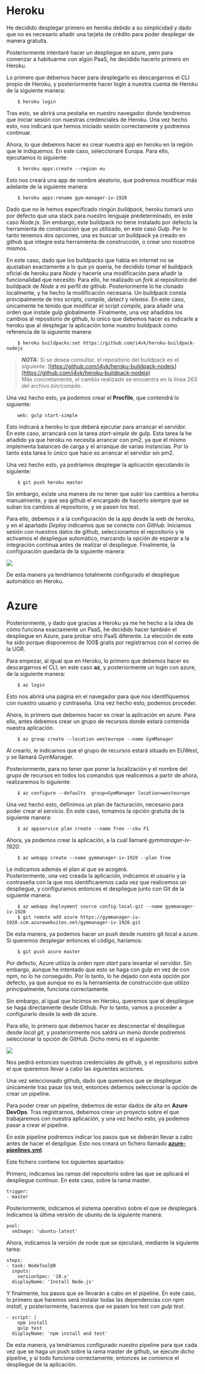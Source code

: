 # Heroku

He decidido desplegar primero en heroku debido a su simplicidad y dado que no es necesario añadir una tarjeta de crédito para poder desplegar de manera gratuita.

Posteriormente intentaré hacer un despliegue en azure, pero para comenzar a habituarme con algún PaaS, he decidido hacerlo primero en Heroku.

Lo primero que debemos hacer para desplegarlo es descargarnos el CLI propio de Heroku, y posteriormente hacer login a nuestra cuenta de Heroku de la siguiente manera:

        $ heroku login

Tras esto, se abrirá una pestaña en nuestro navegador donde tendremos que iniciar sesión con nuestras credenciales de Heroku. Una vez hecho esto, nos indicará que hemos iniciado sesión correctamente y podremos continuar.

Ahora, lo que debemos hacer es crear nuestra app en heroku en la región que le indiquemos. En este caso, seleccionaré Europa. Para ello, ejecutamos lo siguiente:

        $ heroku apps:create --region eu

Esto nos creará una app de nombre aleatorio, que podremos modificar más adelante de la siguiente manera:

        $ heroku apps:rename gym-manager-iv-1920

Dado que no le hemos especificado ningún *buildpack*, heroku tomará uno por defecto que una stack para nuestro lenguaje predeterminado, en este caso *Node.js*. Sin embargo, este buildpack no tiene instalado por defecto la herramienta de construcción que yo utilizado, en este caso *Gulp*. Por lo tanto tenemos dos opciones, una es buscar un buildpack ya creado en github que integre esta herramienta de construcción, o crear uno nosotros mismos.

En este caso, dado que los buildpacks que había en internet no se ajustaban exactamente a lo que yo quería, he decidido tomar el buildpack oficial de heroku para *Node* y hacerle una modificación para añadir la funcionalidad que necesito. Para ello, he realizado un *fork* al repositorio del buildpack de *Node* a mi perfil de github. Posteriormente lo he clonado localmente, y he hecho la modificación necesaria. Un buildpack consta principalmente de tres scripts, *compile*, *detect* y *release*. En este caso, únicamente he tenido que modificar el script *compile*, para añadir una orden que instale gulp globalmente. Finalmente, una vez añadidos los cambios al repositorio de github, lo único que debemos hacer es indicarle a heroku que al desplegar la aplicación tome nuestro buildpack como referencia de la siguiente manera:

        $ heroku buildpacks:set https://github.com/i4vk/heroku-buildpack-nodejs

> **_NOTA:_**  Si se desea consultar, el repositorio del buildpack es el siguiente: [https://github.com/i4vk/heroku-buildpack-nodejs](https://github.com/i4vk/heroku-buildpack-nodejs)  
> Más concretamente, el cambio realizado se encuentra en la línea 263 del archivo *bin/compile*.

Una vez hecho esto, ya podemos crear el **Procfile**, que contendrá lo siguiente:

        web: gulp start-simple

Esto indicará a heroku lo que deberá ejecutar para arrancar el servidor.  
En este caso, arrancará con la tarea *start-simple* de gulp. Esta tarea la he añadido ya que heroku no necesita arrancar con pm2, ya que él mismo implementa balanceo de carga y el arranque de varias instancias. Por lo tanto esta tarea lo único que hace es arrancar el servidor sin pm2.

Una vez hecho esto, ya podríamos desplegar la aplicación ejecutando lo siguiente:

        $ git push heroku master

Sin embargo, existe una manera de no tener que subir los cambios a heroku manualmente, y que sea github el encargado de hacerlo siempre que se suban los cambios al repositorio, y se pasen los test.

Para ello, debemos ir a la configuración de la app desde la web de heroku, y en el apartado *Deploy* indicamos que se conecte con *GitHub*. Iniciamos sesión con nuestros datos de github, seleccionamos el repositorio y le activamos el despliegue automático, marcando la opción de esperar a la integración continua antes de realizar el despliegue. Finalmente, la configuración quedaría de la siguiente manera:

![](./images/despliegue_automatico_heroku.png)

De esta manera ya tendríamos totalmente configurado el despliegue automático en Heroku.


# Azure

Posteriormente, y dado que gracias a Heroku ya me he hecho a la idea de cómo funciona exactamente un PaaS, he decidido hacer también el despliegue en Azure, para probar otro PaaS diferente. La elección de este ha sido porque disponemos de 100$ gratis por registrarnos con el correo de la UGR.

Para empezar, al igual que en Heroku, lo primero que debemos hacer es descargarnos el CLI, en este caso **az**, y posteriormente un login con azure, de la siguiente manera:

        $ az login

Esto nos abrirá una página en el navegador para que nos identifiquemos con nuestro usuario y contraseña. Una vez hecho esto, podemos proceder.

Ahora, lo primero que debemos hacer es crear la aplicación en azure. Para ello, antes debemos crear un grupo de recursos donde estará contenida nuestra aplicación.

        $ az group create --location westeurope --name GymManager

Al crearlo, le indicamos que el grupo de recursos estará situado en EUWest, y se llamará GymManager.

Posteriormente, para no tener que poner la localización y el nombre del grupo de recursos en todos los comandos que realicemos a partir de ahora, realizaremos lo siguiente:

        $ az configure --defaults  group=GymManager location=westeurope

Una vez hecho esto, definimos un plan de facturación, necesario para poder crear el servicio. En este caso, tomamos la opción gratuita de la siguiente manera:

        $ az appservice plan create --name free --sku F1

Ahora, ya podemos crear la aplicación, a la cual llamaré *gymmanager-iv-1920*:

        $ az webapp create --name gymmanager-iv-1920 --plan free

Le indicamos además el plan al que se acogerá.  
Posteriormente, una vez creada la aplicación, indicamos el usuario y la contraseña con la que nos identificaremos cada vez que realicemos un despliegue, y configuramos entonces el despliegue junto con Git de la siguiente manera:

        $ az webapp deployment source config-local-git --name gymmanager-iv-1920
        $ git remote add azure https://gymmanager-iv-1920.scm.azurewebsites.net/gymmanager-iv-1920.git

De esta manera, ya podemos hacer un push desde nuestro git local a azure. Si queremos desplegar entonces el código, haríamos:

        $ git push azure master

Por defecto, Azure utiliza la orden *npm start* para levantar el servidor. Sin embargo, aunque he intentado que esto se haga con gulp en vez de con npm, no lo he conseguido. Por lo tanto, lo he dejado con esta opción por defecto, ya que aunque no es la herramienta de construcción que utilizo principalmente, funciona correctamente.

Sin embargo, al igual que hicimos en Heroku, queremos que el despliegue se haga directamente desde Github. Por lo tanto, vamos a proceder a configurarlo desde la web de azure. 

Para ello, lo primero que debemos hacer es desconectar el despliegue desde *local git*, y posteriormente nos saldrá un menú donde podremos seleccionar la opción de GitHub. Dicho menú es el siguiente:

![](./images/github_azure.png)

Nos pedirá entonces nuestras credenciales de github, y el repositorio sobre el que queremos llevar a cabo las siguientes acciones.

Una vez seleccionado github, dado que queremos que se despliegue únicamente tras pasar los test, entonces debemos seleccionar la opción de crear un pipeline.

Para poder crear un pipeline, debemos de estar dados de alta en **Azure DevOps**. Tras registrarnos, debemos crear un proyecto sobre el que trabajaremos con nuestra aplicación, y una vez hecho esto, ya podemos pasar a crear el pipeline.

En este pipeline podremos indicar los pasos que se deberán llevar a cabo antes de hacer el despligue. Esto nos creará un fichero llamado **[azure-pipelines.yml](https://github.com/i4vk/GymManager/blob/master/azure-pipelines.yml)**.

Este fichero contiene los siguientes apartados:

Primero, indicamos las ramas del repositorio sobre las que se aplicará el despliegue continuo. En este caso, sobre la rama master.  
~~~
trigger:
- master
~~~

Posteriormente, indicamos el sistema operativo sobre el que se desplegará. Indicamos la última versión de ubuntu de la siguiente manera:  
~~~
pool:
  vmImage: 'ubuntu-latest'
~~~

Ahora, indicamos la versión de node que se ejecutará, mediante la siguiente tarea:  
~~~
steps:
- task: NodeTool@0
  inputs:
    versionSpec: '10.x'
  displayName: 'Install Node.js'
~~~

Y finalmente, los pasos que se llevarán a cabo en el pipeline. En este caso, lo primero que haremos será instalar todas las dependencias con *npm install*, y posteriormente, hacemos que se pasen los test con *gulp test*.  
~~~
- script: |
    npm install
    gulp test
  displayName: 'npm install and test'
~~~

De esta manera, ya tendríamos configurado nuestro pipeline para que cada vez que se haga un push sobre la rama master de github, se ejecute dicho pipeline, y si todo funciona correctamente, entonces se comience el despliegue de la aplicación.